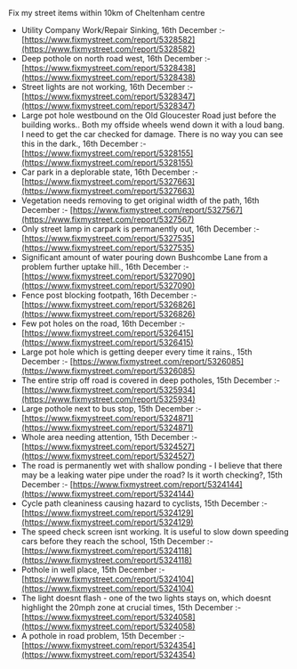 Fix my street items within 10km of Cheltenham centre

<!-- fix_marker starts -->

- Utility Company Work/Repair Sinking, 16th December :- [https://www.fixmystreet.com/report/5328582](https://www.fixmystreet.com/report/5328582)
- Deep pothole on north road west, 16th December :- [https://www.fixmystreet.com/report/5328438](https://www.fixmystreet.com/report/5328438)
- Street lights are not working, 16th December :- [https://www.fixmystreet.com/report/5328347](https://www.fixmystreet.com/report/5328347)
- Large pot hole westbound on the Old Gloucester Road just before the building works.. Both my offside wheels wend down it with a loud bang. I need to get the car checked for damage. There is no way you can see this in the dark., 16th December :- [https://www.fixmystreet.com/report/5328155](https://www.fixmystreet.com/report/5328155)
- Car park in a deplorable state, 16th December :- [https://www.fixmystreet.com/report/5327663](https://www.fixmystreet.com/report/5327663)
- Vegetation needs removing to get original width of the path, 16th December :- [https://www.fixmystreet.com/report/5327567](https://www.fixmystreet.com/report/5327567)
- Only street lamp in carpark is permanently out, 16th December :- [https://www.fixmystreet.com/report/5327535](https://www.fixmystreet.com/report/5327535)
- Significant amount of water pouring down Bushcombe Lane from a problem further uptake hill., 16th December :- [https://www.fixmystreet.com/report/5327090](https://www.fixmystreet.com/report/5327090)
- Fence post blocking footpath, 16th December :- [https://www.fixmystreet.com/report/5326826](https://www.fixmystreet.com/report/5326826)
- Few pot holes on the road, 16th December :- [https://www.fixmystreet.com/report/5326415](https://www.fixmystreet.com/report/5326415)
- Large pot hole which is getting deeper every time it rains., 15th December :- [https://www.fixmystreet.com/report/5326085](https://www.fixmystreet.com/report/5326085)
- The entire strip off road is covered in deep potholes, 15th December :- [https://www.fixmystreet.com/report/5325934](https://www.fixmystreet.com/report/5325934)
- Large pothole next to bus stop, 15th December :- [https://www.fixmystreet.com/report/5324871](https://www.fixmystreet.com/report/5324871)
- Whole area needing attention, 15th December :- [https://www.fixmystreet.com/report/5324527](https://www.fixmystreet.com/report/5324527)
- The road is permanently wet with shallow ponding - I believe that there may be a leaking water pipe under the road? Is it worth checking?, 15th December :- [https://www.fixmystreet.com/report/5324144](https://www.fixmystreet.com/report/5324144)
- Cycle path cleaniness causing hazard to cyclists, 15th December :- [https://www.fixmystreet.com/report/5324129](https://www.fixmystreet.com/report/5324129)
- The speed check screen isnt working. It is useful to slow down speeding cars before they reach the school, 15th December :- [https://www.fixmystreet.com/report/5324118](https://www.fixmystreet.com/report/5324118)
- Pothole in well place, 15th December :- [https://www.fixmystreet.com/report/5324104](https://www.fixmystreet.com/report/5324104)
- The light doesnt flash - one of the two lights stays on, which doesnt highlight the 20mph zone at crucial times, 15th December :- [https://www.fixmystreet.com/report/5324058](https://www.fixmystreet.com/report/5324058)
- A pothole in road problem, 15th December :- [https://www.fixmystreet.com/report/5324354](https://www.fixmystreet.com/report/5324354)

<!-- fix_marker ends -->